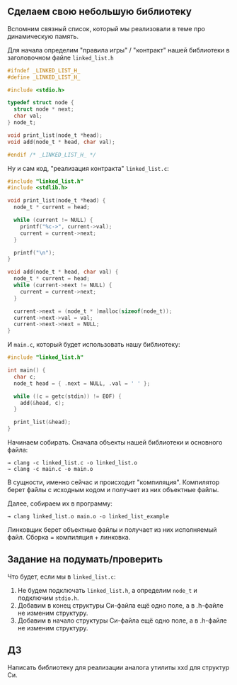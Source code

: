## Сделаем свою небольшую библиотеку

Вспомним связный список, который мы реализовали в теме про динамическую память.

Для начала определим "правила игры" / "контракт" нашей библиотеки в
заголовочном файле `linked_list.h`

```C
#ifndef	_LINKED_LIST_H_
#define	_LINKED_LIST_H_

#include <stdio.h>

typedef struct node {
  struct node * next;
  char val;
} node_t;

void print_list(node_t *head);
void add(node_t * head, char val);

#endif /* _LINKED_LIST_H_ */
```

Ну и сам код, "реализация контракта" `linked_list.c`:

```C
#include "linked_list.h"
#include <stdlib.h>

void print_list(node_t *head) {
  node_t * current = head;

  while (current != NULL) {
    printf("%c->", current->val);
    current = current->next;
  }

  printf("\n");
}

void add(node_t * head, char val) {
  node_t * current = head;
  while (current->next != NULL) {
    current = current->next;
  }

  current->next = (node_t * )malloc(sizeof(node_t));
  current->next->val = val;
  current->next->next = NULL;
}
```

И `main.c`, который будет использовать нашу библиотеку:

```C
#include "linked_list.h"

int main() {
  char c;
  node_t head = { .next = NULL, .val = ' ' };

  while ((c = getc(stdin)) != EOF) {
    add(&head, c);
  }

  print_list(&head);
}
```

Начинаем собирать. Сначала объекты нашей библиотеки и основного файла:

```
→ clang -c linked_list.c -o linked_list.o
→ clang -c main.c -o main.o
```

В сущности, именно сейчас и происходит "компиляция". Компилятор берет файлы
с исходным кодом и получает из них объектные файлы.

Далее, собираем их в программу:

```
→ clang linked_list.o main.o -o linked_list_example
```

Линковщик берет объектные файлы и получает из них исполняемый файл.
Сборка = компиляция + линковка.

## Задание на подумать/проверить

Что будет, если мы в `linked_list.c`:
1. Не будем подключать `linked_list.h`, а определим `node_t` и подключим `stdio.h`.
2. Добавим в конец структуры Си-файла ещё одно поле, а в .h-файле не изменим
   структуру.
3. Добавим в начало структуры Си-файла ещё одно поле, а в .h-файле не изменим
   структуру.

## ДЗ

Написать библиотеку для реализации аналога утилиты xxd для структур Си.

